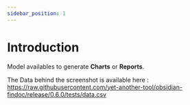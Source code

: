 ```yaml
---
sidebar_position: 1
---
```


# Introduction

Model availables to generate **Charts** or **Reports**.

The Data behind the screenshot is available here : https://raw.githubusercontent.com/yet-another-tool/obsidian-findoc/release/0.6.0/tests/data.csv
